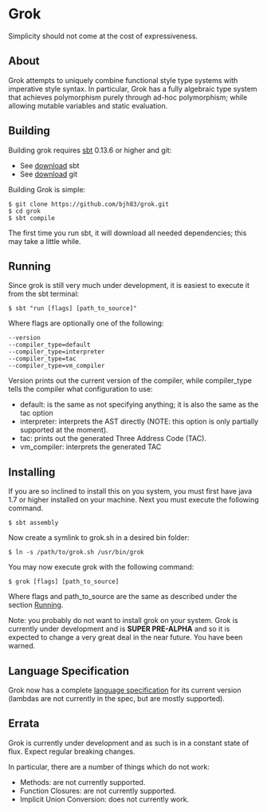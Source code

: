 Grok
====
Simplicity should not come at the cost of expressiveness.

About
-----
Grok attempts to uniquely combine functional style type systems with imperative
style syntax. In particular, Grok has a fully algebraic type system that 
achieves polymorphism purely through ad-hoc polymorphism; while allowing mutable
variables and static evaluation.

Building
----------
Building grok requires [sbt](http://www.scala-sbt.org/) 0.13.6 or higher and
git:
  - See [download](http://www.scala-sbt.org/download.html) sbt
  - See [download](http://git-scm.com/downloads) git

Building Grok is simple:

    $ git clone https://github.com/bjh83/grok.git
    $ cd grok
    $ sbt compile

The first time you run sbt, it will download all needed dependencies; this may
take a little while.

Running
-------
Since grok is still very much under development, it is easiest to execute it
from the sbt terminal:

    $ sbt "run [flags] [path_to_source]"

Where flags are optionally one of the following:

    --version
    --compiler_type=default
    --compiler_type=interpreter
    --compiler_type=tac
    --compiler_type=vm_compiler

Version prints out the current version of the compiler, while compiler\_type
tells the compiler what configuration to use:
  - default: is the same as not specifying anything; it is also the same as the
    tac option
  - interpreter: interprets the AST directly (NOTE: this option is only
    partially supported at the moment).
  - tac: prints out the generated Three Address Code (TAC).
  - vm\_compiler: interprets the generated TAC

Installing
----------
If you are so inclined to install this on you system, you must first have java
1.7 or higher installed on your machine. Next you must execute the following
command.

    $ sbt assembly

Now create a symlink to grok.sh in a desired bin folder:

    $ ln -s /path/to/grok.sh /usr/bin/grok

You may now execute grok with the following command:

    $ grok [flags] [path_to_source]

Where flags and path\_to\_source are the same as described under the section
[Running](#running).

Note: you probably do not want to install grok on your system. Grok is currently
under development and is **SUPER PRE-ALPHA** and so it is expected to change a
very great deal in the near future. You have been warned.

Language Specification
----------------------
Grok now has a complete 
[language specification](http://art.case.edu/395.S15/15%20final%20reports/9.EECS395.S2015.Higgins.final_report.pdf) 
for its current version (lambdas are not currently in the spec, but are mostly 
supported).

Errata
------
Grok is currently under development and as such is in a constant state of flux.
Expect regular breaking changes.

In particular, there are a number of things which do not work:
  - Methods: are not currently supported.
  - Function Closures: are not currently supported.
  - Implicit Union Conversion: does not currently work.
